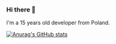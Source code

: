 ### Hi there 👋

I'm a 15 years old developer from Poland.


[![Anurag's GitHub stats](https://github-readme-stats.vercel.app/api?username=Noiseaa)](https://github.com/Noiseaa/github-readme-stats)
